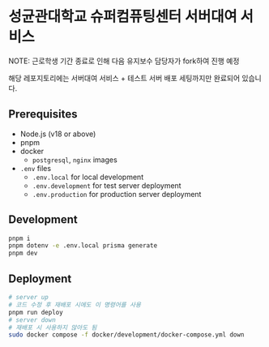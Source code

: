# 성균관대학교 슈퍼컴퓨팅센터 서버대여 서비스

NOTE: 근로학생 기간 종료로 인해 다음 유지보수 담당자가 fork하여 진행 예정

해당 레포지토리에는 서버대여 서비스 + 테스트 서버 배포 세팅까지만 완료되어 있습니다.

## Prerequisites

- Node.js (v18 or above)
- pnpm
- docker
  - `postgresql`, `nginx` images
- `.env` files
  - `.env.local` for local development
  - `.env.development` for test server deployment
  - `.env.production` for production server deployment

## Development

```bash
pnpm i
pnpm dotenv -e .env.local prisma generate
pnpm dev
```

## Deployment

```bash
# server up
# 코드 수정 후 재배포 시에도 이 명령어를 사용
pnpm run deploy
# server down
# 재배포 시 사용하지 않아도 됨
sudo docker compose -f docker/development/docker-compose.yml down
```
